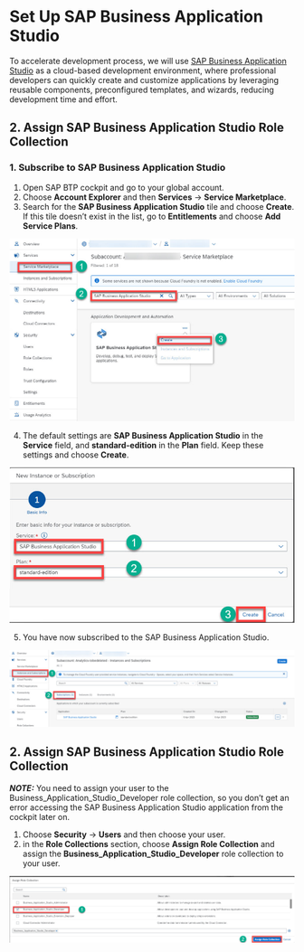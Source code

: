 
# Set Up SAP Business Application Studio

To accelerate development process, we will use [SAP Business Application Studio](https://learning.sap.com/learning-journey/develop-full-stack-applications-using-productivity-tools-in-sap-business-application-studio) as a cloud-based development environment, where professional developers can quickly create and customize applications by leveraging reusable components, preconfigured templates, and wizards, reducing development time and effort.
  ## 2. Assign SAP Business Application Studio Role Collection
  ### 1. Subscribe to SAP Business Application Studio
  1. Open SAP BTP cockpit and go to your global account.
  2. Choose **Account Explorer** and then **Services** &rarr; **Service Marketplace**.
  3. Search for the **SAP Business Application Studio** tile and choose **Create**. If this tile doesn’t exist in the list, go to **Entitlements** and choose **Add Service Plans**.

  ![create-subscription-BAS](./images/BTP-instances-subscription.jpg)

   4. The default settings are **SAP Business Application Studio** in the **Service** field, and **standard-edition** in the **Plan** field. Keep these settings and choose **Create**.
  
  ![create-instance-BAS](./images/BTPCockpit-create-Instance-BAS.jpg)
  
  5. You have now subscribed to the SAP Business Application Studio.
  
  ![subscription-list-BAS](./images/BTPCockpit-BAS-subscription-list.jpg)

  ## 2. Assign SAP Business Application Studio Role Collection
  
  **_NOTE:_** You need to assign your user to the Business_Application_Studio_Developer role collection, so you don’t get an error accessing the SAP Business Application Studio application from the cockpit later on.
  
 1. Choose **Security** &rarr; **Users** and then choose your user.
 2. in the **Role Collections** section, choose **Assign Role Collection** and assign the **Business_Application_Studio_Developer** role collection to your user.
 
 ![role collection -BAS](./images/BTPCockpit-Assign-BAS-role-collection.jpg)
